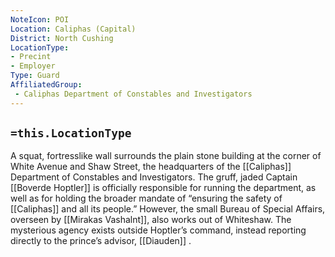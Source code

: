 ```yaml
---
NoteIcon: POI
Location: Caliphas (Capital) 
District: North Cushing
LocationType:
- Precint
- Employer 
Type: Guard
AffiliatedGroup:
 - Caliphas Department of Constables and Investigators
---
```


## `=this.LocationType`
A squat, fortresslike wall surrounds the plain stone building at the corner of White Avenue and Shaw Street, the headquarters of the [[Caliphas]] Department of Constables and Investigators. The gruff, jaded Captain [[Boverde Hoptler]]  is officially responsible for running the department, as well as for holding the broader mandate of “ensuring the safety of [[Caliphas]] and all its people.” However, the small Bureau of Special Affairs, overseen by [[Mirakas Vashalnt]], also works out of Whiteshaw. The mysterious agency exists outside Hoptler’s command, instead reporting directly to the prince’s advisor, [[Diauden]] .